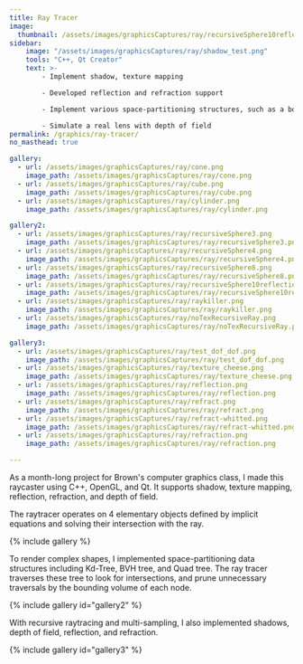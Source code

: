 ```yaml
---
title: Ray Tracer
image:
  thumbnail: /assets/images/graphicsCaptures/ray/recursiveSphere10reflections_cropped.png
sidebar:
    image: "/assets/images/graphicsCaptures/ray/shadow_test.png"
    tools: "C++, Qt Creator"
    text: >-
        - Implement shadow, texture mapping

        - Developed reflection and refraction support

        - Implement various space-partitioning structures, such as a bounding volume hierarchy, oct tree, and kdtree

        - Simulate a real lens with depth of field
permalink: /graphics/ray-tracer/
no_masthead: true

gallery:
  - url: /assets/images/graphicsCaptures/ray/cone.png
    image_path: /assets/images/graphicsCaptures/ray/cone.png
  - url: /assets/images/graphicsCaptures/ray/cube.png
    image_path: /assets/images/graphicsCaptures/ray/cube.png
  - url: /assets/images/graphicsCaptures/ray/cylinder.png
    image_path: /assets/images/graphicsCaptures/ray/cylinder.png

gallery2:
  - url: /assets/images/graphicsCaptures/ray/recursiveSphere3.png
    image_path: /assets/images/graphicsCaptures/ray/recursiveSphere3.png
  - url: /assets/images/graphicsCaptures/ray/recursiveSphere4.png
    image_path: /assets/images/graphicsCaptures/ray/recursiveSphere4.png
  - url: /assets/images/graphicsCaptures/ray/recursiveSphere8.png
    image_path: /assets/images/graphicsCaptures/ray/recursiveSphere8.png
  - url: /assets/images/graphicsCaptures/ray/recursiveSphere10reflections.png
    image_path: /assets/images/graphicsCaptures/ray/recursiveSphere10reflections.png
  - url: /assets/images/graphicsCaptures/ray/raykiller.png
    image_path: /assets/images/graphicsCaptures/ray/raykiller.png
  - url: /assets/images/graphicsCaptures/ray/noTexRecursiveRay.png
    image_path: /assets/images/graphicsCaptures/ray/noTexRecursiveRay.png

gallery3:
  - url: /assets/images/graphicsCaptures/ray/test_dof_dof.png
    image_path: /assets/images/graphicsCaptures/ray/test_dof_dof.png
  - url: /assets/images/graphicsCaptures/ray/texture_cheese.png
    image_path: /assets/images/graphicsCaptures/ray/texture_cheese.png
  - url: /assets/images/graphicsCaptures/ray/reflection.png
    image_path: /assets/images/graphicsCaptures/ray/reflection.png
  - url: /assets/images/graphicsCaptures/ray/refract.png
    image_path: /assets/images/graphicsCaptures/ray/refract.png
  - url: /assets/images/graphicsCaptures/ray/refract-whitted.png
    image_path: /assets/images/graphicsCaptures/ray/refract-whitted.png
  - url: /assets/images/graphicsCaptures/ray/refraction.png
    image_path: /assets/images/graphicsCaptures/ray/refraction.png

---
```


As a month-long project for Brown's computer graphics class, I made this raycaster using C++, OpenGL, and Qt.
It supports shadow, texture mapping, reflection, refraction, and depth of field.

The raytracer operates on 4 elementary objects defined by implicit equations and solving their intersection with the ray.

{% include gallery %}

To render complex shapes, I implemented space-partitioning data structures including Kd-Tree, BVH tree, and Quad tree. 
The ray tracer traverses these tree to look for intersections, and prune unnecessary traversals by the bounding volume of each node.

{% include gallery id="gallery2" %}

With recursive raytracing and multi-sampling, I also implemented shadows, depth of field, reflection, and refraction.

{% include gallery id="gallery3" %}
